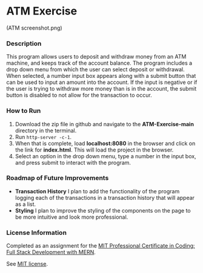 # ATM Exercise
(ATM screenshot.png)

### Description

This program allows users to deposit and withdraw money from an ATM machine, and keeps track of the account balance. The program includes a drop down menu from which the user can select deposit or withdrawal. When selected, a number input box appears along with a submit button that can be used to input an amount into the account. If the input is negative or if the user is trying to withdraw more money than is in the account, the submit button is disabled to not allow for the transaction to occur. 

### How to Run

1. Download the zip file in github and navigate to the **ATM-Exercise-main** directory in the terminal.
2. Run `http-server -c-1`.
3. When that is complete, load **localhost:8080** in the browser and click on the link for **index.html**. This will load the project in the browser.
4. Select an option in the drop down menu, type a number in the input box, and press submit to interact with the program.

### Roadmap of Future Improvements

- **Transaction History** I plan to add the functionality of the program logging each of the transactions in a transaction history that will appear as a list.
- **Styling** I plan to improve the styling of the components on the page to be more intuitive and look more professional. 

### License Information
Completed as an assignment for the [MIT Professional Certificate in Coding: Full Stack Development with MERN](https://executive-ed.xpro.mit.edu/professional-certificate-coding?utm_source=Google&utm_medium=c&utm_term=mit%20coding&utm_location=1027726&utm_campaign=B-365D_US_GG_SE_PCC_Brand&utm_content=MIT-Coding___School_Duration&gclid=Cj0KCQiAweaNBhDEARIsAJ5hwbe5iGViYiDsRYlBGKAHHLbH-GiiJ16dKOBbV7tvosiu9UTfbS7tAygaAkW1EALw_wcB).

See [MIT license](https://github.com/brandontanner/ATM-Exercise/blob/main/LICENSE).
